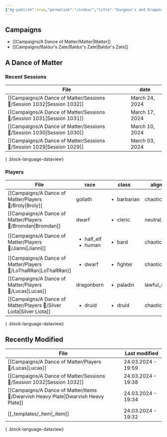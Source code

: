 ```yaml
---
{"dg-publish":true,"permalink":"/index/","title":"Dungeon's and Dragons","tags":["gardenEntry"]}
---
```


## Campaigns
- [[Campaigns/A Dance of Matter/Matter\|Matter]]
- [[Campaigns/Baldur's Zate/Baldur's Zate\|Baldur's Zate]]

## A Dance of Matter
### Recent Sessions
| File                                                                      | date           |
| ------------------------------------------------------------------------- | -------------- |
| [[Campaigns/A Dance of Matter/Sessions 📝/Session 1032\|Session 1032]] | March 24, 2024 |
| [[Campaigns/A Dance of Matter/Sessions 📝/Session 1031\|Session 1031]] | March 17, 2024 |
| [[Campaigns/A Dance of Matter/Sessions 📝/Session 1030\|Session 1030]] | March 10, 2024 |
| [[Campaigns/A Dance of Matter/Sessions 📝/Session 1029\|Session 1029]] | March 03, 2024 |

{ .block-language-dataview}

### Players
| File                                                                     | race                                     | class                       | alignment       | level |
| ------------------------------------------------------------------------ | ---------------------------------------- | --------------------------- | --------------- | ----- |
| [[Campaigns/A Dance of Matter/Players 👤/Broly\|Broly]]               | goliath                                  | <ul><li>barbarian</li></ul> | chaotic_good    | 10    |
| [[Campaigns/A Dance of Matter/Players 👤/Bromdan\|Bromdan]]           | dwarf                                    | <ul><li>cleric</li></ul>    | neutral_good    | 10    |
| [[Campaigns/A Dance of Matter/Players 👤/Jianni\|Jianni]]             | <ul><li>half_elf</li><li>human</li></ul> | <ul><li>bard</li></ul>      | chaotic_good    | 5     |
| [[Campaigns/A Dance of Matter/Players 👤/LoThaRRan\|LoThaRRan]]       | <ul><li>dwarf</li></ul>                  | <ul><li>fighter</li></ul>   | chaotic_neutral | 10    |
| [[Campaigns/A Dance of Matter/Players 👤/Lucas\|Lucas]]               | dragonborn                               | <ul><li>paladin</li></ul>   | lawful_neutral  | 10    |
| [[Campaigns/A Dance of Matter/Players 👤/Silver Liota\|Silver Liota]] | <ul><li>druid</li></ul>                  | <ul><li>druid</li></ul>     | chaotic_good    | 10    |

{ .block-language-dataview}

## Recently Modified 
| File                                                                                   | Last modified      |
| -------------------------------------------------------------------------------------- | ------------------ |
| [[Campaigns/A Dance of Matter/Players 👤/Lucas\|Lucas]]                             | 24.03.2024 - 19:59 |
| [[Campaigns/A Dance of Matter/Sessions 📝/Session 1032\|Session 1032]]              | 24.03.2024 - 19:38 |
| [[Campaigns/A Dance of Matter/Items 💍/Dwarvish Heavy Plate\|Dwarvish Heavy Plate]] | 24.03.2024 - 19:34 |
| [[_templates/_item\|_item]]                                                         | 24.03.2024 - 19:32 |

{ .block-language-dataview}

